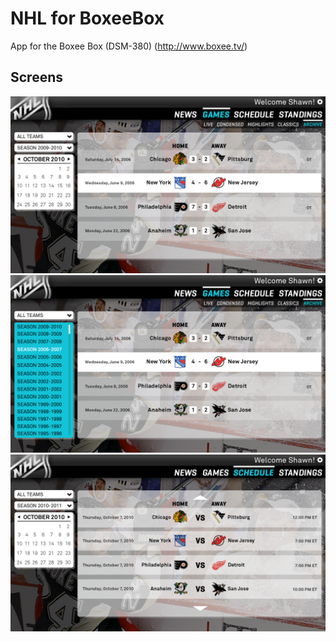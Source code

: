 NHL for BoxeeBox
=====================

App for the Boxee Box (DSM-380) (http://www.boxee.tv/)

Screens
-------
<img src="/screens/nhl-01.png" width="600">
<img src="/screens/nhl-02.png" width="600">
<img src="/screens/nhl-03.png" width="600">
